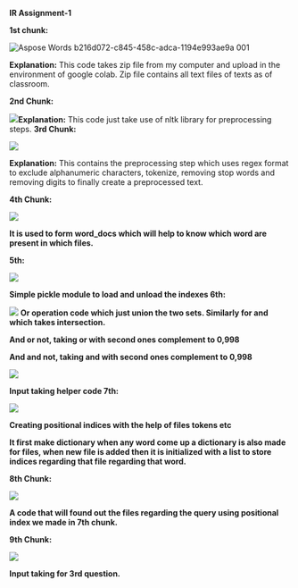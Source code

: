 **IR Assignment-1**

**1st chunk:**

![Aspose Words b216d072-c845-458c-adca-1194e993ae9a 001](https://github.com/tanuj21497/CSE508_Winter2024_A1_2021497/assets/108824263/e306df5d-0cc5-4948-b068-04698b3d9aa8)


**Explanation:** This code takes zip file from my computer and upload in the environment of google colab. Zip file contains all text files of texts as of classroom.

**2nd Chunk:**

![](Aspose.Words.b216d072-c845-458c-adca-1194e993ae9a.002.jpeg)**Explanation:** This code just take use of nltk library for preprocessing steps. **3rd Chunk:**

![](Aspose.Words.b216d072-c845-458c-adca-1194e993ae9a.003.jpeg)

**Explanation:** This contains the preprocessing step which uses regex format to exclude alphanumeric characters, tokenize, removing stop words and removing digits to finally create a preprocessed text.

**4th Chunk:**

![](Aspose.Words.b216d072-c845-458c-adca-1194e993ae9a.004.jpeg)

**It is used to form word\_docs which will help to know which word are present in which files.**

**5th:**

![](Aspose.Words.b216d072-c845-458c-adca-1194e993ae9a.005.jpeg)

**Simple pickle module to load and unload the indexes 6th:**

![](Aspose.Words.b216d072-c845-458c-adca-1194e993ae9a.006.jpeg) **Or operation code which just union the two sets. Similarly for and which takes intersection.**

**And or not, taking or with second ones complement to 0,998**

**And and not, taking and with second ones complement to 0,998**

![](Aspose.Words.b216d072-c845-458c-adca-1194e993ae9a.007.jpeg)

**Input taking helper code 7th:**

![](Aspose.Words.b216d072-c845-458c-adca-1194e993ae9a.008.jpeg)

**Creating positional indices with the help of files tokens etc**

**It first make dictionary when any word come up a dictionary is also made for files, when new file is added then it is initialized with a list to store indices regarding that file regarding that word.**

**8th Chunk:**

![](Aspose.Words.b216d072-c845-458c-adca-1194e993ae9a.009.jpeg)

**A code that will found out the files regarding the query using positional index we made in 7th chunk.**

**9th Chunk:**

![](Aspose.Words.b216d072-c845-458c-adca-1194e993ae9a.010.jpeg)

**Input taking for 3rd question.**
